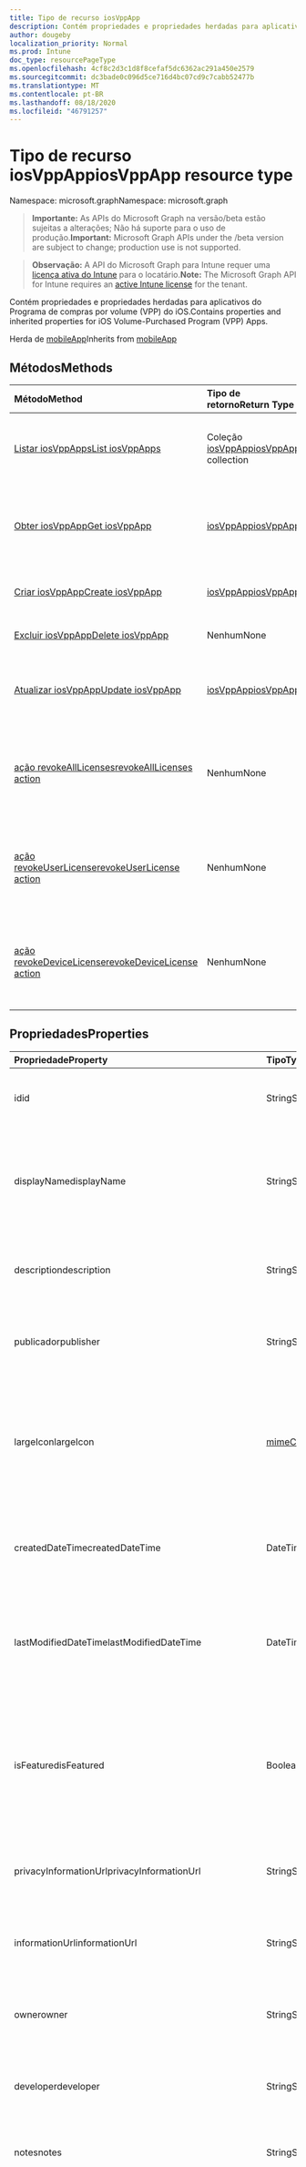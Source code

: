```yaml
---
title: Tipo de recurso iosVppApp
description: Contém propriedades e propriedades herdadas para aplicativos do Programa de compras por volume (VPP) do iOS.
author: dougeby
localization_priority: Normal
ms.prod: Intune
doc_type: resourcePageType
ms.openlocfilehash: 4cf8c2d3c1d8f8cefaf5dc6362ac291a450e2579
ms.sourcegitcommit: dc3bade0c096d5ce716d4bc07cd9c7cabb52477b
ms.translationtype: MT
ms.contentlocale: pt-BR
ms.lasthandoff: 08/18/2020
ms.locfileid: "46791257"
---
```

# <a name="iosvppapp-resource-type"></a><span data-ttu-id="832e3-103">Tipo de recurso iosVppApp</span><span class="sxs-lookup"><span data-stu-id="832e3-103">iosVppApp resource type</span></span>

<span data-ttu-id="832e3-104">Namespace: microsoft.graph</span><span class="sxs-lookup"><span data-stu-id="832e3-104">Namespace: microsoft.graph</span></span>

> <span data-ttu-id="832e3-105">**Importante:** As APIs do Microsoft Graph na versão/beta estão sujeitas a alterações; Não há suporte para o uso de produção.</span><span class="sxs-lookup"><span data-stu-id="832e3-105">**Important:** Microsoft Graph APIs under the /beta version are subject to change; production use is not supported.</span></span>

> <span data-ttu-id="832e3-106">**Observação:** A API do Microsoft Graph para Intune requer uma [licença ativa do Intune](https://go.microsoft.com/fwlink/?linkid=839381) para o locatário.</span><span class="sxs-lookup"><span data-stu-id="832e3-106">**Note:** The Microsoft Graph API for Intune requires an [active Intune license](https://go.microsoft.com/fwlink/?linkid=839381) for the tenant.</span></span>

<span data-ttu-id="832e3-107">Contém propriedades e propriedades herdadas para aplicativos do Programa de compras por volume (VPP) do iOS.</span><span class="sxs-lookup"><span data-stu-id="832e3-107">Contains properties and inherited properties for iOS Volume-Purchased Program (VPP) Apps.</span></span>


<span data-ttu-id="832e3-108">Herda de [mobileApp](../resources/intune-shared-mobileapp.md)</span><span class="sxs-lookup"><span data-stu-id="832e3-108">Inherits from [mobileApp](../resources/intune-shared-mobileapp.md)</span></span>

## <a name="methods"></a><span data-ttu-id="832e3-109">Métodos</span><span class="sxs-lookup"><span data-stu-id="832e3-109">Methods</span></span>
|<span data-ttu-id="832e3-110">Método</span><span class="sxs-lookup"><span data-stu-id="832e3-110">Method</span></span>|<span data-ttu-id="832e3-111">Tipo de retorno</span><span class="sxs-lookup"><span data-stu-id="832e3-111">Return Type</span></span>|<span data-ttu-id="832e3-112">Descrição</span><span class="sxs-lookup"><span data-stu-id="832e3-112">Description</span></span>|
|:---|:---|:---|
|[<span data-ttu-id="832e3-113">Listar iosVppApps</span><span class="sxs-lookup"><span data-stu-id="832e3-113">List iosVppApps</span></span>](../api/intune-apps-iosvppapp-list.md)|<span data-ttu-id="832e3-114">Coleção [iosVppApp](../resources/intune-apps-iosvppapp.md)</span><span class="sxs-lookup"><span data-stu-id="832e3-114">[iosVppApp](../resources/intune-apps-iosvppapp.md) collection</span></span>|<span data-ttu-id="832e3-115">Lista propriedades e relações dos objetos [iosVppApp](../resources/intune-apps-iosvppapp.md).</span><span class="sxs-lookup"><span data-stu-id="832e3-115">List properties and relationships of the [iosVppApp](../resources/intune-apps-iosvppapp.md) objects.</span></span>|
|[<span data-ttu-id="832e3-116">Obter iosVppApp</span><span class="sxs-lookup"><span data-stu-id="832e3-116">Get iosVppApp</span></span>](../api/intune-apps-iosvppapp-get.md)|[<span data-ttu-id="832e3-117">iosVppApp</span><span class="sxs-lookup"><span data-stu-id="832e3-117">iosVppApp</span></span>](../resources/intune-apps-iosvppapp.md)|<span data-ttu-id="832e3-118">Propriedades de leitura e relações do objeto [iosVppApp](../resources/intune-apps-iosvppapp.md).</span><span class="sxs-lookup"><span data-stu-id="832e3-118">Read properties and relationships of the [iosVppApp](../resources/intune-apps-iosvppapp.md) object.</span></span>|
|[<span data-ttu-id="832e3-119">Criar iosVppApp</span><span class="sxs-lookup"><span data-stu-id="832e3-119">Create iosVppApp</span></span>](../api/intune-apps-iosvppapp-create.md)|[<span data-ttu-id="832e3-120">iosVppApp</span><span class="sxs-lookup"><span data-stu-id="832e3-120">iosVppApp</span></span>](../resources/intune-apps-iosvppapp.md)|<span data-ttu-id="832e3-121">Cria um novo objeto [iosVppApp](../resources/intune-apps-iosvppapp.md).</span><span class="sxs-lookup"><span data-stu-id="832e3-121">Create a new [iosVppApp](../resources/intune-apps-iosvppapp.md) object.</span></span>|
|[<span data-ttu-id="832e3-122">Excluir iosVppApp</span><span class="sxs-lookup"><span data-stu-id="832e3-122">Delete iosVppApp</span></span>](../api/intune-apps-iosvppapp-delete.md)|<span data-ttu-id="832e3-123">Nenhum</span><span class="sxs-lookup"><span data-stu-id="832e3-123">None</span></span>|<span data-ttu-id="832e3-124">Exclui um [iosVppApp](../resources/intune-apps-iosvppapp.md).</span><span class="sxs-lookup"><span data-stu-id="832e3-124">Deletes a [iosVppApp](../resources/intune-apps-iosvppapp.md).</span></span>|
|[<span data-ttu-id="832e3-125">Atualizar iosVppApp</span><span class="sxs-lookup"><span data-stu-id="832e3-125">Update iosVppApp</span></span>](../api/intune-apps-iosvppapp-update.md)|[<span data-ttu-id="832e3-126">iosVppApp</span><span class="sxs-lookup"><span data-stu-id="832e3-126">iosVppApp</span></span>](../resources/intune-apps-iosvppapp.md)|<span data-ttu-id="832e3-127">Atualiza as propriedades de um objeto [iosVppApp](../resources/intune-apps-iosvppapp.md).</span><span class="sxs-lookup"><span data-stu-id="832e3-127">Update the properties of a [iosVppApp](../resources/intune-apps-iosvppapp.md) object.</span></span>|
|[<span data-ttu-id="832e3-128">ação revokeAllLicenses</span><span class="sxs-lookup"><span data-stu-id="832e3-128">revokeAllLicenses action</span></span>](../api/intune-apps-iosvppapp-revokealllicenses.md)|<span data-ttu-id="832e3-129">Nenhum</span><span class="sxs-lookup"><span data-stu-id="832e3-129">None</span></span>|<span data-ttu-id="832e3-130">Revoga todas as licenças VPP do iOS atribuídas para determinado aplicativo.</span><span class="sxs-lookup"><span data-stu-id="832e3-130">Revoke all assigned iOS VPP licenses for given app.</span></span>|
|[<span data-ttu-id="832e3-131">ação revokeUserLicense</span><span class="sxs-lookup"><span data-stu-id="832e3-131">revokeUserLicense action</span></span>](../api/intune-apps-iosvppapp-revokeuserlicense.md)|<span data-ttu-id="832e3-132">Nenhum</span><span class="sxs-lookup"><span data-stu-id="832e3-132">None</span></span>|<span data-ttu-id="832e3-133">Revogar licença de usuário VPP do iOS atribuída para determinado aplicativo.</span><span class="sxs-lookup"><span data-stu-id="832e3-133">Revoke assigned iOS VPP user license for given app.</span></span>|
|[<span data-ttu-id="832e3-134">ação revokeDeviceLicense</span><span class="sxs-lookup"><span data-stu-id="832e3-134">revokeDeviceLicense action</span></span>](../api/intune-apps-iosvppapp-revokedevicelicense.md)|<span data-ttu-id="832e3-135">Nenhum</span><span class="sxs-lookup"><span data-stu-id="832e3-135">None</span></span>|<span data-ttu-id="832e3-136">Revogar licença de dispositivo VPP do iOS atribuída para determinado aplicativo.</span><span class="sxs-lookup"><span data-stu-id="832e3-136">Revoke assigned iOS VPP device license for given app.</span></span>|

## <a name="properties"></a><span data-ttu-id="832e3-137">Propriedades</span><span class="sxs-lookup"><span data-stu-id="832e3-137">Properties</span></span>
|<span data-ttu-id="832e3-138">Propriedade</span><span class="sxs-lookup"><span data-stu-id="832e3-138">Property</span></span>|<span data-ttu-id="832e3-139">Tipo</span><span class="sxs-lookup"><span data-stu-id="832e3-139">Type</span></span>|<span data-ttu-id="832e3-140">Descrição</span><span class="sxs-lookup"><span data-stu-id="832e3-140">Description</span></span>|
|:---|:---|:---|
|<span data-ttu-id="832e3-141">id</span><span class="sxs-lookup"><span data-stu-id="832e3-141">id</span></span>|<span data-ttu-id="832e3-142">String</span><span class="sxs-lookup"><span data-stu-id="832e3-142">String</span></span>|<span data-ttu-id="832e3-143">Chave da entidade.</span><span class="sxs-lookup"><span data-stu-id="832e3-143">Key of the entity.</span></span> <span data-ttu-id="832e3-144">Herdado de [mobileApp](../resources/intune-shared-mobileapp.md)</span><span class="sxs-lookup"><span data-stu-id="832e3-144">Inherited from [mobileApp](../resources/intune-shared-mobileapp.md)</span></span>|
|<span data-ttu-id="832e3-145">displayName</span><span class="sxs-lookup"><span data-stu-id="832e3-145">displayName</span></span>|<span data-ttu-id="832e3-146">String</span><span class="sxs-lookup"><span data-stu-id="832e3-146">String</span></span>|<span data-ttu-id="832e3-147">O título do aplicativo importado ou definido pelo administrador.</span><span class="sxs-lookup"><span data-stu-id="832e3-147">The admin provided or imported title of the app.</span></span> <span data-ttu-id="832e3-148">Herdado de [mobileApp](../resources/intune-shared-mobileapp.md)</span><span class="sxs-lookup"><span data-stu-id="832e3-148">Inherited from [mobileApp](../resources/intune-shared-mobileapp.md)</span></span>|
|<span data-ttu-id="832e3-149">description</span><span class="sxs-lookup"><span data-stu-id="832e3-149">description</span></span>|<span data-ttu-id="832e3-150">String</span><span class="sxs-lookup"><span data-stu-id="832e3-150">String</span></span>|<span data-ttu-id="832e3-151">A descrição do aplicativo.</span><span class="sxs-lookup"><span data-stu-id="832e3-151">The description of the app.</span></span> <span data-ttu-id="832e3-152">Herdado de [mobileApp](../resources/intune-shared-mobileapp.md)</span><span class="sxs-lookup"><span data-stu-id="832e3-152">Inherited from [mobileApp](../resources/intune-shared-mobileapp.md)</span></span>|
|<span data-ttu-id="832e3-153">publicador</span><span class="sxs-lookup"><span data-stu-id="832e3-153">publisher</span></span>|<span data-ttu-id="832e3-154">String</span><span class="sxs-lookup"><span data-stu-id="832e3-154">String</span></span>|<span data-ttu-id="832e3-155">O publicador do aplicativo.</span><span class="sxs-lookup"><span data-stu-id="832e3-155">The publisher of the app.</span></span> <span data-ttu-id="832e3-156">Herdado de [mobileApp](../resources/intune-shared-mobileapp.md)</span><span class="sxs-lookup"><span data-stu-id="832e3-156">Inherited from [mobileApp](../resources/intune-shared-mobileapp.md)</span></span>|
|<span data-ttu-id="832e3-157">largeIcon</span><span class="sxs-lookup"><span data-stu-id="832e3-157">largeIcon</span></span>|[<span data-ttu-id="832e3-158">mimeContent</span><span class="sxs-lookup"><span data-stu-id="832e3-158">mimeContent</span></span>](../resources/intune-shared-mimecontent.md)|<span data-ttu-id="832e3-159">O ícone grande, a ser exibido nos detalhes do aplicativo e usado para o carregamento do ícone.</span><span class="sxs-lookup"><span data-stu-id="832e3-159">The large icon, to be displayed in the app details and used for upload of the icon.</span></span> <span data-ttu-id="832e3-160">Herdado de [mobileApp](../resources/intune-shared-mobileapp.md)</span><span class="sxs-lookup"><span data-stu-id="832e3-160">Inherited from [mobileApp](../resources/intune-shared-mobileapp.md)</span></span>|
|<span data-ttu-id="832e3-161">createdDateTime</span><span class="sxs-lookup"><span data-stu-id="832e3-161">createdDateTime</span></span>|<span data-ttu-id="832e3-162">DateTimeOffset</span><span class="sxs-lookup"><span data-stu-id="832e3-162">DateTimeOffset</span></span>|<span data-ttu-id="832e3-163">A data e a hora da criação do aplicativo.</span><span class="sxs-lookup"><span data-stu-id="832e3-163">The date and time the app was created.</span></span> <span data-ttu-id="832e3-164">Herdado de [mobileApp](../resources/intune-shared-mobileapp.md)</span><span class="sxs-lookup"><span data-stu-id="832e3-164">Inherited from [mobileApp](../resources/intune-shared-mobileapp.md)</span></span>|
|<span data-ttu-id="832e3-165">lastModifiedDateTime</span><span class="sxs-lookup"><span data-stu-id="832e3-165">lastModifiedDateTime</span></span>|<span data-ttu-id="832e3-166">DateTimeOffset</span><span class="sxs-lookup"><span data-stu-id="832e3-166">DateTimeOffset</span></span>|<span data-ttu-id="832e3-167">A data e a hora que o aplicativo foi modificado pela última vez.</span><span class="sxs-lookup"><span data-stu-id="832e3-167">The date and time the app was last modified.</span></span> <span data-ttu-id="832e3-168">Herdado de [mobileApp](../resources/intune-shared-mobileapp.md)</span><span class="sxs-lookup"><span data-stu-id="832e3-168">Inherited from [mobileApp](../resources/intune-shared-mobileapp.md)</span></span>|
|<span data-ttu-id="832e3-169">isFeatured</span><span class="sxs-lookup"><span data-stu-id="832e3-169">isFeatured</span></span>|<span data-ttu-id="832e3-170">Boolean</span><span class="sxs-lookup"><span data-stu-id="832e3-170">Boolean</span></span>|<span data-ttu-id="832e3-171">O valor que indica se o aplicativo está marcado como em destaque pelo administrador. Herdado de [mobileApp](../resources/intune-shared-mobileapp.md)</span><span class="sxs-lookup"><span data-stu-id="832e3-171">The value indicating whether the app is marked as featured by the admin. Inherited from [mobileApp](../resources/intune-shared-mobileapp.md)</span></span>|
|<span data-ttu-id="832e3-172">privacyInformationUrl</span><span class="sxs-lookup"><span data-stu-id="832e3-172">privacyInformationUrl</span></span>|<span data-ttu-id="832e3-173">String</span><span class="sxs-lookup"><span data-stu-id="832e3-173">String</span></span>|<span data-ttu-id="832e3-174">A URL da declaração de privacidade.</span><span class="sxs-lookup"><span data-stu-id="832e3-174">The privacy statement Url.</span></span> <span data-ttu-id="832e3-175">Herdado de [mobileApp](../resources/intune-shared-mobileapp.md)</span><span class="sxs-lookup"><span data-stu-id="832e3-175">Inherited from [mobileApp](../resources/intune-shared-mobileapp.md)</span></span>|
|<span data-ttu-id="832e3-176">informationUrl</span><span class="sxs-lookup"><span data-stu-id="832e3-176">informationUrl</span></span>|<span data-ttu-id="832e3-177">String</span><span class="sxs-lookup"><span data-stu-id="832e3-177">String</span></span>|<span data-ttu-id="832e3-178">A URL de informações adicionais.</span><span class="sxs-lookup"><span data-stu-id="832e3-178">The more information Url.</span></span> <span data-ttu-id="832e3-179">Herdado de [mobileApp](../resources/intune-shared-mobileapp.md)</span><span class="sxs-lookup"><span data-stu-id="832e3-179">Inherited from [mobileApp](../resources/intune-shared-mobileapp.md)</span></span>|
|<span data-ttu-id="832e3-180">owner</span><span class="sxs-lookup"><span data-stu-id="832e3-180">owner</span></span>|<span data-ttu-id="832e3-181">String</span><span class="sxs-lookup"><span data-stu-id="832e3-181">String</span></span>|<span data-ttu-id="832e3-182">O proprietário do conteúdo.</span><span class="sxs-lookup"><span data-stu-id="832e3-182">The owner of the app.</span></span> <span data-ttu-id="832e3-183">Herdado de [mobileApp](../resources/intune-shared-mobileapp.md)</span><span class="sxs-lookup"><span data-stu-id="832e3-183">Inherited from [mobileApp](../resources/intune-shared-mobileapp.md)</span></span>|
|<span data-ttu-id="832e3-184">developer</span><span class="sxs-lookup"><span data-stu-id="832e3-184">developer</span></span>|<span data-ttu-id="832e3-185">String</span><span class="sxs-lookup"><span data-stu-id="832e3-185">String</span></span>|<span data-ttu-id="832e3-186">O desenvolvedor do aplicativo.</span><span class="sxs-lookup"><span data-stu-id="832e3-186">The developer of the app.</span></span> <span data-ttu-id="832e3-187">Herdado de [mobileApp](../resources/intune-shared-mobileapp.md)</span><span class="sxs-lookup"><span data-stu-id="832e3-187">Inherited from [mobileApp](../resources/intune-shared-mobileapp.md)</span></span>|
|<span data-ttu-id="832e3-188">notes</span><span class="sxs-lookup"><span data-stu-id="832e3-188">notes</span></span>|<span data-ttu-id="832e3-189">String</span><span class="sxs-lookup"><span data-stu-id="832e3-189">String</span></span>|<span data-ttu-id="832e3-190">Anotações do aplicativo.</span><span class="sxs-lookup"><span data-stu-id="832e3-190">Notes for the app.</span></span> <span data-ttu-id="832e3-191">Herdado de [mobileApp](../resources/intune-shared-mobileapp.md)</span><span class="sxs-lookup"><span data-stu-id="832e3-191">Inherited from [mobileApp](../resources/intune-shared-mobileapp.md)</span></span>|
|<span data-ttu-id="832e3-192">uploadState</span><span class="sxs-lookup"><span data-stu-id="832e3-192">uploadState</span></span>|<span data-ttu-id="832e3-193">Int32</span><span class="sxs-lookup"><span data-stu-id="832e3-193">Int32</span></span>|<span data-ttu-id="832e3-194">O estado de upload.</span><span class="sxs-lookup"><span data-stu-id="832e3-194">The upload state.</span></span> <span data-ttu-id="832e3-195">Os valores possíveis são: 0- `Not Ready` , 1- `Ready` , 2- `Processing` .</span><span class="sxs-lookup"><span data-stu-id="832e3-195">Possible values are: 0 - `Not Ready`, 1 - `Ready`, 2 - `Processing`.</span></span> <span data-ttu-id="832e3-196">Herdado de [mobileApp](../resources/intune-shared-mobileapp.md)</span><span class="sxs-lookup"><span data-stu-id="832e3-196">Inherited from [mobileApp](../resources/intune-shared-mobileapp.md)</span></span>|
|<span data-ttu-id="832e3-197">publishingState</span><span class="sxs-lookup"><span data-stu-id="832e3-197">publishingState</span></span>|[<span data-ttu-id="832e3-198">mobileAppPublishingState</span><span class="sxs-lookup"><span data-stu-id="832e3-198">mobileAppPublishingState</span></span>](../resources/intune-apps-mobileapppublishingstate.md)|<span data-ttu-id="832e3-199">O estado de publicação do aplicativo.</span><span class="sxs-lookup"><span data-stu-id="832e3-199">The publishing state for the app.</span></span> <span data-ttu-id="832e3-200">O aplicativo não pode ser assinado, a menos que ele seja publicado.</span><span class="sxs-lookup"><span data-stu-id="832e3-200">The app cannot be assigned unless the app is published.</span></span> <span data-ttu-id="832e3-201">Herdado de [mobileApp](../resources/intune-shared-mobileapp.md).</span><span class="sxs-lookup"><span data-stu-id="832e3-201">Inherited from [mobileApp](../resources/intune-shared-mobileapp.md).</span></span> <span data-ttu-id="832e3-202">Os valores possíveis são: `notPublished`, `processing`, `published`.</span><span class="sxs-lookup"><span data-stu-id="832e3-202">Possible values are: `notPublished`, `processing`, `published`.</span></span>|
|<span data-ttu-id="832e3-203">isAssigned</span><span class="sxs-lookup"><span data-stu-id="832e3-203">isAssigned</span></span>|<span data-ttu-id="832e3-204">Boolean</span><span class="sxs-lookup"><span data-stu-id="832e3-204">Boolean</span></span>|<span data-ttu-id="832e3-205">O valor que indica se o aplicativo é atribuído a pelo menos um grupo.</span><span class="sxs-lookup"><span data-stu-id="832e3-205">The value indicating whether the app is assigned to at least one group.</span></span> <span data-ttu-id="832e3-206">Herdado de [mobileApp](../resources/intune-shared-mobileapp.md)</span><span class="sxs-lookup"><span data-stu-id="832e3-206">Inherited from [mobileApp](../resources/intune-shared-mobileapp.md)</span></span>|
|<span data-ttu-id="832e3-207">roleScopeTagIds</span><span class="sxs-lookup"><span data-stu-id="832e3-207">roleScopeTagIds</span></span>|<span data-ttu-id="832e3-208">Coleção de cadeia de caracteres</span><span class="sxs-lookup"><span data-stu-id="832e3-208">String collection</span></span>|<span data-ttu-id="832e3-209">Lista de IDs de marca de escopo para este aplicativo móvel.</span><span class="sxs-lookup"><span data-stu-id="832e3-209">List of scope tag ids for this mobile app.</span></span> <span data-ttu-id="832e3-210">Herdado de [mobileApp](../resources/intune-shared-mobileapp.md)</span><span class="sxs-lookup"><span data-stu-id="832e3-210">Inherited from [mobileApp](../resources/intune-shared-mobileapp.md)</span></span>|
|<span data-ttu-id="832e3-211">dependentAppCount</span><span class="sxs-lookup"><span data-stu-id="832e3-211">dependentAppCount</span></span>|<span data-ttu-id="832e3-212">Int32</span><span class="sxs-lookup"><span data-stu-id="832e3-212">Int32</span></span>|<span data-ttu-id="832e3-213">O número total de dependências do aplicativo filho.</span><span class="sxs-lookup"><span data-stu-id="832e3-213">The total number of dependencies the child app has.</span></span> <span data-ttu-id="832e3-214">Herdado de [mobileApp](../resources/intune-shared-mobileapp.md)</span><span class="sxs-lookup"><span data-stu-id="832e3-214">Inherited from [mobileApp](../resources/intune-shared-mobileapp.md)</span></span>|
|<span data-ttu-id="832e3-215">usedLicenseCount</span><span class="sxs-lookup"><span data-stu-id="832e3-215">usedLicenseCount</span></span>|<span data-ttu-id="832e3-216">Int32</span><span class="sxs-lookup"><span data-stu-id="832e3-216">Int32</span></span>|<span data-ttu-id="832e3-217">O número de aplicativos VPP em uso.</span><span class="sxs-lookup"><span data-stu-id="832e3-217">The number of VPP licenses in use.</span></span>|
|<span data-ttu-id="832e3-218">totalLicenseCount</span><span class="sxs-lookup"><span data-stu-id="832e3-218">totalLicenseCount</span></span>|<span data-ttu-id="832e3-219">Int32</span><span class="sxs-lookup"><span data-stu-id="832e3-219">Int32</span></span>|<span data-ttu-id="832e3-220">O número total de licenças VPP.</span><span class="sxs-lookup"><span data-stu-id="832e3-220">The total number of VPP licenses.</span></span>|
|<span data-ttu-id="832e3-221">releaseDateTime</span><span class="sxs-lookup"><span data-stu-id="832e3-221">releaseDateTime</span></span>|<span data-ttu-id="832e3-222">DateTimeOffset</span><span class="sxs-lookup"><span data-stu-id="832e3-222">DateTimeOffset</span></span>|<span data-ttu-id="832e3-223">A data e a hora de lançamento do aplicativo VPP.</span><span class="sxs-lookup"><span data-stu-id="832e3-223">The VPP application release date and time.</span></span>|
|<span data-ttu-id="832e3-224">appStoreUrl</span><span class="sxs-lookup"><span data-stu-id="832e3-224">appStoreUrl</span></span>|<span data-ttu-id="832e3-225">String</span><span class="sxs-lookup"><span data-stu-id="832e3-225">String</span></span>|<span data-ttu-id="832e3-226">A URL da loja.</span><span class="sxs-lookup"><span data-stu-id="832e3-226">The store URL.</span></span>|
|<span data-ttu-id="832e3-227">licensingType</span><span class="sxs-lookup"><span data-stu-id="832e3-227">licensingType</span></span>|[<span data-ttu-id="832e3-228">vppLicensingType</span><span class="sxs-lookup"><span data-stu-id="832e3-228">vppLicensingType</span></span>](../resources/intune-apps-vpplicensingtype.md)|<span data-ttu-id="832e3-229">O tipo de licença com suporte.</span><span class="sxs-lookup"><span data-stu-id="832e3-229">The supported License Type.</span></span>|
|<span data-ttu-id="832e3-230">applicableDeviceType</span><span class="sxs-lookup"><span data-stu-id="832e3-230">applicableDeviceType</span></span>|[<span data-ttu-id="832e3-231">iosDeviceType</span><span class="sxs-lookup"><span data-stu-id="832e3-231">iosDeviceType</span></span>](../resources/intune-apps-iosdevicetype.md)|<span data-ttu-id="832e3-232">O tipo de dispositivo iOS aplicável.</span><span class="sxs-lookup"><span data-stu-id="832e3-232">The applicable iOS Device Type.</span></span>|
|<span data-ttu-id="832e3-233">vppTokenOrganizationName</span><span class="sxs-lookup"><span data-stu-id="832e3-233">vppTokenOrganizationName</span></span>|<span data-ttu-id="832e3-234">String</span><span class="sxs-lookup"><span data-stu-id="832e3-234">String</span></span>|<span data-ttu-id="832e3-235">A organização associada ao Token do Programa de Compra por Volume da Apple</span><span class="sxs-lookup"><span data-stu-id="832e3-235">The organization associated with the Apple Volume Purchase Program Token</span></span>|
|<span data-ttu-id="832e3-236">vppTokenAccountType</span><span class="sxs-lookup"><span data-stu-id="832e3-236">vppTokenAccountType</span></span>|[<span data-ttu-id="832e3-237">vppTokenAccountType</span><span class="sxs-lookup"><span data-stu-id="832e3-237">vppTokenAccountType</span></span>](../resources/intune-shared-vpptokenaccounttype.md)|<span data-ttu-id="832e3-238">O tipo de programa de compra por volume ao qual o Token do Programa de Compra por Volume da Apple especificado está associado.</span><span class="sxs-lookup"><span data-stu-id="832e3-238">The type of volume purchase program which the given Apple Volume Purchase Program Token is associated with.</span></span> <span data-ttu-id="832e3-239">Os valores possíveis são: `business`, `education`.</span><span class="sxs-lookup"><span data-stu-id="832e3-239">Possible values are: `business`, `education`.</span></span> <span data-ttu-id="832e3-240">Os valores possíveis são: `business`, `education`.</span><span class="sxs-lookup"><span data-stu-id="832e3-240">Possible values are: `business`, `education`.</span></span>|
|<span data-ttu-id="832e3-241">vppTokenAppleId</span><span class="sxs-lookup"><span data-stu-id="832e3-241">vppTokenAppleId</span></span>|<span data-ttu-id="832e3-242">String</span><span class="sxs-lookup"><span data-stu-id="832e3-242">String</span></span>|<span data-ttu-id="832e3-243">O Apple Id associado ao Token do Programa de Compra de Volume da Apple.</span><span class="sxs-lookup"><span data-stu-id="832e3-243">The Apple Id associated with the given Apple Volume Purchase Program Token.</span></span>|
|<span data-ttu-id="832e3-244">bundleId</span><span class="sxs-lookup"><span data-stu-id="832e3-244">bundleId</span></span>|<span data-ttu-id="832e3-245">String</span><span class="sxs-lookup"><span data-stu-id="832e3-245">String</span></span>|<span data-ttu-id="832e3-246">O Nome da Identidade.</span><span class="sxs-lookup"><span data-stu-id="832e3-246">The Identity Name.</span></span>|
|<span data-ttu-id="832e3-247">vppTokenId</span><span class="sxs-lookup"><span data-stu-id="832e3-247">vppTokenId</span></span>|<span data-ttu-id="832e3-248">String</span><span class="sxs-lookup"><span data-stu-id="832e3-248">String</span></span>|<span data-ttu-id="832e3-249">Identificador do token VPP associado a este aplicativo.</span><span class="sxs-lookup"><span data-stu-id="832e3-249">Identifier of the VPP token associated with this app.</span></span>|
|<span data-ttu-id="832e3-250">revokeLicenseActionResults</span><span class="sxs-lookup"><span data-stu-id="832e3-250">revokeLicenseActionResults</span></span>|<span data-ttu-id="832e3-251">coleção [iosVppAppRevokeLicensesActionResult](../resources/intune-apps-iosvppapprevokelicensesactionresult.md)</span><span class="sxs-lookup"><span data-stu-id="832e3-251">[iosVppAppRevokeLicensesActionResult](../resources/intune-apps-iosvppapprevokelicensesactionresult.md) collection</span></span>|<span data-ttu-id="832e3-252">Resultados da revogação de ações de licença neste aplicativo.</span><span class="sxs-lookup"><span data-stu-id="832e3-252">Results of revoke license actions on this app.</span></span>|

## <a name="relationships"></a><span data-ttu-id="832e3-253">Relações</span><span class="sxs-lookup"><span data-stu-id="832e3-253">Relationships</span></span>
|<span data-ttu-id="832e3-254">Relação</span><span class="sxs-lookup"><span data-stu-id="832e3-254">Relationship</span></span>|<span data-ttu-id="832e3-255">Tipo</span><span class="sxs-lookup"><span data-stu-id="832e3-255">Type</span></span>|<span data-ttu-id="832e3-256">Descrição</span><span class="sxs-lookup"><span data-stu-id="832e3-256">Description</span></span>|
|:---|:---|:---|
|<span data-ttu-id="832e3-257">categories</span><span class="sxs-lookup"><span data-stu-id="832e3-257">categories</span></span>|<span data-ttu-id="832e3-258">Coleção [mobileAppCategory](../resources/intune-apps-mobileappcategory.md)</span><span class="sxs-lookup"><span data-stu-id="832e3-258">[mobileAppCategory](../resources/intune-apps-mobileappcategory.md) collection</span></span>|<span data-ttu-id="832e3-259">A lista de categorias para este aplicativo.</span><span class="sxs-lookup"><span data-stu-id="832e3-259">The list of categories for this app.</span></span> <span data-ttu-id="832e3-260">Herdado de [mobileApp](../resources/intune-shared-mobileapp.md)</span><span class="sxs-lookup"><span data-stu-id="832e3-260">Inherited from [mobileApp](../resources/intune-shared-mobileapp.md)</span></span>|
|<span data-ttu-id="832e3-261">assignments</span><span class="sxs-lookup"><span data-stu-id="832e3-261">assignments</span></span>|<span data-ttu-id="832e3-262">Coleção [mobileAppAssignment](../resources/intune-apps-mobileappassignment.md)</span><span class="sxs-lookup"><span data-stu-id="832e3-262">[mobileAppAssignment](../resources/intune-apps-mobileappassignment.md) collection</span></span>|<span data-ttu-id="832e3-263">A lista de atribuições de grupo para esse aplicativo móvel.</span><span class="sxs-lookup"><span data-stu-id="832e3-263">The list of group assignments for this mobile app.</span></span> <span data-ttu-id="832e3-264">Herdado de [mobileApp](../resources/intune-shared-mobileapp.md)</span><span class="sxs-lookup"><span data-stu-id="832e3-264">Inherited from [mobileApp](../resources/intune-shared-mobileapp.md)</span></span>|
|<span data-ttu-id="832e3-265">installSummary</span><span class="sxs-lookup"><span data-stu-id="832e3-265">installSummary</span></span>|[<span data-ttu-id="832e3-266">mobileAppInstallSummary</span><span class="sxs-lookup"><span data-stu-id="832e3-266">mobileAppInstallSummary</span></span>](../resources/intune-apps-mobileappinstallsummary.md)|<span data-ttu-id="832e3-267">Resumo de instalação do aplicativo móvel.</span><span class="sxs-lookup"><span data-stu-id="832e3-267">Mobile App Install Summary.</span></span> <span data-ttu-id="832e3-268">Herdado de [mobileApp](../resources/intune-shared-mobileapp.md)</span><span class="sxs-lookup"><span data-stu-id="832e3-268">Inherited from [mobileApp](../resources/intune-shared-mobileapp.md)</span></span>|
|<span data-ttu-id="832e3-269">deviceStatuses</span><span class="sxs-lookup"><span data-stu-id="832e3-269">deviceStatuses</span></span>|<span data-ttu-id="832e3-270">coleção [mobileAppInstallStatus](../resources/intune-apps-mobileappinstallstatus.md)</span><span class="sxs-lookup"><span data-stu-id="832e3-270">[mobileAppInstallStatus](../resources/intune-apps-mobileappinstallstatus.md) collection</span></span>|<span data-ttu-id="832e3-271">A lista de Estados de instalação para este aplicativo móvel.</span><span class="sxs-lookup"><span data-stu-id="832e3-271">The list of installation states for this mobile app.</span></span> <span data-ttu-id="832e3-272">Herdado de [mobileApp](../resources/intune-shared-mobileapp.md)</span><span class="sxs-lookup"><span data-stu-id="832e3-272">Inherited from [mobileApp](../resources/intune-shared-mobileapp.md)</span></span>|
|<span data-ttu-id="832e3-273">userStatuses</span><span class="sxs-lookup"><span data-stu-id="832e3-273">userStatuses</span></span>|<span data-ttu-id="832e3-274">coleção [userAppInstallStatus](../resources/intune-apps-userappinstallstatus.md)</span><span class="sxs-lookup"><span data-stu-id="832e3-274">[userAppInstallStatus](../resources/intune-apps-userappinstallstatus.md) collection</span></span>|<span data-ttu-id="832e3-275">A lista de Estados de instalação para este aplicativo móvel.</span><span class="sxs-lookup"><span data-stu-id="832e3-275">The list of installation states for this mobile app.</span></span> <span data-ttu-id="832e3-276">Herdado de [mobileApp](../resources/intune-shared-mobileapp.md)</span><span class="sxs-lookup"><span data-stu-id="832e3-276">Inherited from [mobileApp](../resources/intune-shared-mobileapp.md)</span></span>|
|<span data-ttu-id="832e3-277">relações</span><span class="sxs-lookup"><span data-stu-id="832e3-277">relationships</span></span>|<span data-ttu-id="832e3-278">coleção [mobileAppRelationship](../resources/intune-apps-mobileapprelationship.md)</span><span class="sxs-lookup"><span data-stu-id="832e3-278">[mobileAppRelationship](../resources/intune-apps-mobileapprelationship.md) collection</span></span>|<span data-ttu-id="832e3-279">Lista de relações para este aplicativo móvel.</span><span class="sxs-lookup"><span data-stu-id="832e3-279">List of relationships for this mobile app.</span></span> <span data-ttu-id="832e3-280">Herdado de [mobileApp](../resources/intune-shared-mobileapp.md)</span><span class="sxs-lookup"><span data-stu-id="832e3-280">Inherited from [mobileApp](../resources/intune-shared-mobileapp.md)</span></span>|
|<span data-ttu-id="832e3-281">assignedLicenses</span><span class="sxs-lookup"><span data-stu-id="832e3-281">assignedLicenses</span></span>|<span data-ttu-id="832e3-282">coleção [iosVppAppAssignedLicense](../resources/intune-apps-iosvppappassignedlicense.md)</span><span class="sxs-lookup"><span data-stu-id="832e3-282">[iosVppAppAssignedLicense](../resources/intune-apps-iosvppappassignedlicense.md) collection</span></span>|<span data-ttu-id="832e3-283">As licenças atribuídas a este aplicativo.</span><span class="sxs-lookup"><span data-stu-id="832e3-283">The licenses assigned to this app.</span></span>|

## <a name="json-representation"></a><span data-ttu-id="832e3-284">Representação JSON</span><span class="sxs-lookup"><span data-stu-id="832e3-284">JSON Representation</span></span>
<span data-ttu-id="832e3-285">Veja a seguir uma representação JSON do recurso.</span><span class="sxs-lookup"><span data-stu-id="832e3-285">Here is a JSON representation of the resource.</span></span>
<!-- {
  "blockType": "resource",
  "keyProperty": "id",
  "@odata.type": "microsoft.graph.iosVppApp"
}
-->
``` json
{
  "@odata.type": "#microsoft.graph.iosVppApp",
  "id": "String (identifier)",
  "displayName": "String",
  "description": "String",
  "publisher": "String",
  "largeIcon": {
    "@odata.type": "microsoft.graph.mimeContent",
    "type": "String",
    "value": "binary"
  },
  "createdDateTime": "String (timestamp)",
  "lastModifiedDateTime": "String (timestamp)",
  "isFeatured": true,
  "privacyInformationUrl": "String",
  "informationUrl": "String",
  "owner": "String",
  "developer": "String",
  "notes": "String",
  "uploadState": 1024,
  "publishingState": "String",
  "isAssigned": true,
  "roleScopeTagIds": [
    "String"
  ],
  "dependentAppCount": 1024,
  "usedLicenseCount": 1024,
  "totalLicenseCount": 1024,
  "releaseDateTime": "String (timestamp)",
  "appStoreUrl": "String",
  "licensingType": {
    "@odata.type": "microsoft.graph.vppLicensingType",
    "supportUserLicensing": true,
    "supportDeviceLicensing": true,
    "supportsUserLicensing": true,
    "supportsDeviceLicensing": true
  },
  "applicableDeviceType": {
    "@odata.type": "microsoft.graph.iosDeviceType",
    "iPad": true,
    "iPhoneAndIPod": true
  },
  "vppTokenOrganizationName": "String",
  "vppTokenAccountType": "String",
  "vppTokenAppleId": "String",
  "bundleId": "String",
  "vppTokenId": "String",
  "revokeLicenseActionResults": [
    {
      "@odata.type": "microsoft.graph.iosVppAppRevokeLicensesActionResult",
      "userId": "String",
      "managedDeviceId": "String",
      "totalLicensesCount": 1024,
      "failedLicensesCount": 1024,
      "actionFailureReason": "String",
      "actionName": "String",
      "actionState": "String",
      "startDateTime": "String (timestamp)",
      "lastUpdatedDateTime": "String (timestamp)"
    }
  ]
}
```



